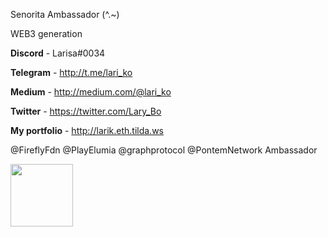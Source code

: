 Senorita Ambassador (^.~)

WEB3 generation

**Discord** - Larisa#0034

**Telegram** - http://t.me/lari_ko

**Medium** - http://medium.com/@lari_ko

**Twitter** - https://twitter.com/Lary_Bo

**My portfolio** - http://larik.eth.tilda.ws

@FireflyFdn @PlayElumia @graphprotocol @PontemNetwork Ambassador

<div id="header">
  <img src="https://media.giphy.com/media/PPgZCwZPKrLcw75EG1/giphy.gif" width="100"/>
</div>
